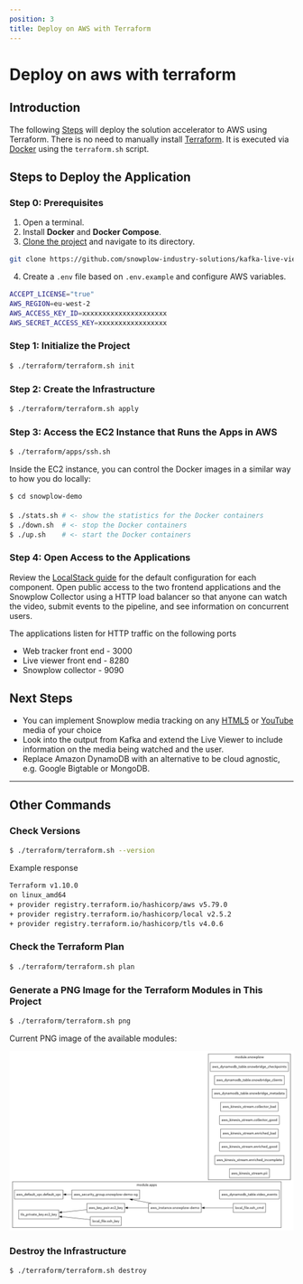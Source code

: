 ```yaml
---
position: 3
title: Deploy on AWS with Terraform
---
```


# Deploy on aws with terraform

## Introduction

The following [Steps](#steps) will deploy the solution accelerator to AWS using Terraform. There is no need to manually install [Terraform](https://www.terraform.io/). It is executed via [Docker](https://www.docker.com/) using the `terraform.sh` script.

## Steps to Deploy the Application

### Step 0: Prerequisites

1. Open a terminal.
2. Install **Docker** and **Docker Compose**.
3. [Clone the project](https://github.com/snowplow-industry-solutions/kafka-live-viewer-profiles) and navigate to its directory.
```bash
git clone https://github.com/snowplow-industry-solutions/kafka-live-viewer-profiles.git
```
4. Create a `.env` file based on `.env.example` and configure AWS variables.
```bash
ACCEPT_LICENSE="true"
AWS_REGION=eu-west-2
AWS_ACCESS_KEY_ID=xxxxxxxxxxxxxxxxxxxxx
AWS_SECRET_ACCESS_KEY=xxxxxxxxxxxxxxxxx
```


### Step 1: Initialize the Project

```bash
$ ./terraform/terraform.sh init
```

### Step 2: Create the Infrastructure

```bash
$ ./terraform/terraform.sh apply
```

### Step 3: Access the EC2 Instance that Runs the Apps in AWS

```bash
$ ./terraform/apps/ssh.sh
```

Inside the EC2 instance, you can control the Docker images in a similar way to how you do locally:

```bash
$ cd snowplow-demo

$ ./stats.sh # <- show the statistics for the Docker containers
$ ./down.sh  # <- stop the Docker containers
$ ./up.sh    # <- start the Docker containers
```

### Step 4: Open Access to the Applications

Review the [LocalStack guide](/tutorials/kafka-live-viewer-profiles/quickstart-localstack) for the default configuration for each component. Open public access to the two frontend applications and the Snowplow Collector using a HTTP load balancer so that anyone can watch the video, submit events to the pipeline, and see information on concurrent users.

The applications listen for HTTP traffic on the following ports
- Web tracker front end - 3000
- Live viewer front end - 8280
- Snowplow collector - 9090

## Next Steps
- You can implement Snowplow media tracking on any [HTML5](/docs/sources/trackers/javascript-trackers/web-tracker/tracking-events/media/html5/) or [YouTube](/docs/sources/trackers/javascript-trackers/web-tracker/tracking-events/media/youtube/) media of your choice
- Look into the output from Kafka and extend the Live Viewer to include information on the media being watched and the user.
- Replace Amazon DynamoDB with an alternative to be cloud agnostic, e.g. Google Bigtable or MongoDB.
---

## Other Commands

### Check Versions

```bash
$ ./terraform/terraform.sh --version
```
Example response
```bash
Terraform v1.10.0
on linux_amd64
+ provider registry.terraform.io/hashicorp/aws v5.79.0
+ provider registry.terraform.io/hashicorp/local v2.5.2
+ provider registry.terraform.io/hashicorp/tls v4.0.6
```

### Check the Terraform Plan

```bash
$ ./terraform/terraform.sh plan
```

### Generate a PNG Image for the Terraform Modules in This Project

```bash
$ ./terraform/terraform.sh png
```

Current PNG image of the available modules:

![Terraform Modules](images/terraform.png)

### Destroy the Infrastructure

```bash
$ ./terraform/terraform.sh destroy
```
